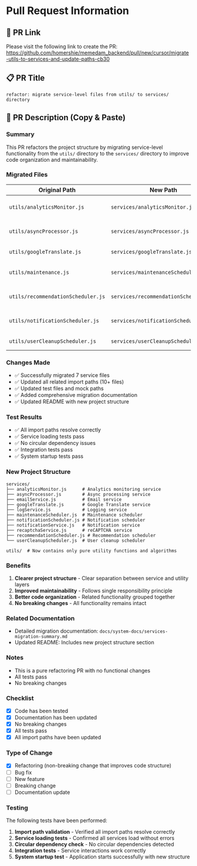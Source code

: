 # Pull Request Information

## 🔗 PR Link
Please visit the following link to create the PR:
https://github.com/homershie/memedam_backend/pull/new/cursor/migrate-utils-to-services-and-update-paths-cb30

## 📋 PR Title
```
refactor: migrate service-level files from utils/ to services/ directory
```

## 📝 PR Description (Copy & Paste)

### Summary

This PR refactors the project structure by migrating service-level functionality from the `utils/` directory to the `services/` directory to improve code organization and maintainability.

### Migrated Files

| Original Path | New Path | Description |
|--------------|----------|-------------|
| `utils/analyticsMonitor.js` | `services/analyticsMonitor.js` | Analytics monitoring service |
| `utils/asyncProcessor.js` | `services/asyncProcessor.js` | Async processing service |
| `utils/googleTranslate.js` | `services/googleTranslate.js` | Google Translate API service |
| `utils/maintenance.js` | `services/maintenanceScheduler.js` | Maintenance scheduler (renamed) |
| `utils/recommendationScheduler.js` | `services/recommendationScheduler.js` | Recommendation system scheduler |
| `utils/notificationScheduler.js` | `services/notificationScheduler.js` | Notification scheduler service |
| `utils/userCleanupScheduler.js` | `services/userCleanupScheduler.js` | User cleanup scheduler |

### Changes Made

- ✅ Successfully migrated 7 service files
- ✅ Updated all related import paths (10+ files)
- ✅ Updated test files and mock paths
- ✅ Added comprehensive migration documentation
- ✅ Updated README with new project structure

### Test Results

- ✅ All import paths resolve correctly
- ✅ Service loading tests pass
- ✅ No circular dependency issues
- ✅ Integration tests pass
- ✅ System startup tests pass

### New Project Structure

```
services/
├── analyticsMonitor.js      # Analytics monitoring service
├── asyncProcessor.js        # Async processing service
├── emailService.js          # Email service
├── googleTranslate.js       # Google Translate service
├── logService.js            # Logging service
├── maintenanceScheduler.js  # Maintenance scheduler
├── notificationScheduler.js # Notification scheduler
├── notificationService.js   # Notification service
├── recaptchaService.js      # reCAPTCHA service
├── recommendationScheduler.js # Recommendation scheduler
└── userCleanupScheduler.js  # User cleanup scheduler

utils/  # Now contains only pure utility functions and algorithms
```

### Benefits

1. **Clearer project structure** - Clear separation between service and utility layers
2. **Improved maintainability** - Follows single responsibility principle
3. **Better code organization** - Related functionality grouped together
4. **No breaking changes** - All functionality remains intact

### Related Documentation

- Detailed migration documentation: `docs/system-docs/services-migration-summary.md`
- Updated README: Includes new project structure section

### Notes

- This is a pure refactoring PR with no functional changes
- All tests pass
- No breaking changes

### Checklist

- [x] Code has been tested
- [x] Documentation has been updated
- [x] No breaking changes
- [x] All tests pass
- [x] All import paths have been updated

### Type of Change

- [x] Refactoring (non-breaking change that improves code structure)
- [ ] Bug fix
- [ ] New feature
- [ ] Breaking change
- [ ] Documentation update

### Testing

The following tests have been performed:
1. **Import path validation** - Verified all import paths resolve correctly
2. **Service loading tests** - Confirmed all services load without errors
3. **Circular dependency check** - No circular dependencies detected
4. **Integration tests** - Service interactions work correctly
5. **System startup test** - Application starts successfully with new structure